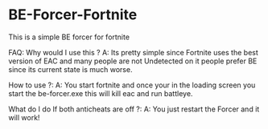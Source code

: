# BE-Forcer-Fortnite
This is a simple BE forcer for fortnite 

FAQ:
Why would I use this ? 
A: Its pretty simple since Fortnite uses the best version of EAC and many people are not Undetected on it people prefer BE since its current state is much worse. 

How to use ?: 
A: You start fortnite and once your in the loading screen you start the be-forcer.exe this will kill eac and run battleye. 

What do I do If both anticheats are off ?: 
A: You just restart the Forcer and it will work! 





